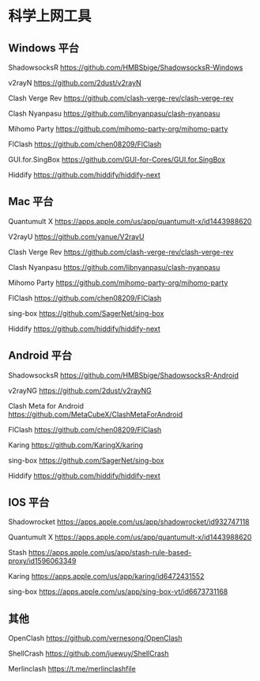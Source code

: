 # 科学上网工具

## Windows 平台

ShadowsocksR https://github.com/HMBSbige/ShadowsocksR-Windows

v2rayN https://github.com/2dust/v2rayN

Clash Verge Rev https://github.com/clash-verge-rev/clash-verge-rev

Clash Nyanpasu https://github.com/libnyanpasu/clash-nyanpasu

Mihomo Party https://github.com/mihomo-party-org/mihomo-party

FlClash https://github.com/chen08209/FlClash

GUI.for.SingBox https://github.com/GUI-for-Cores/GUI.for.SingBox

Hiddify https://github.com/hiddify/hiddify-next

## Mac 平台

Quantumult X https://apps.apple.com/us/app/quantumult-x/id1443988620

V2rayU https://github.com/yanue/V2rayU

Clash Verge Rev https://github.com/clash-verge-rev/clash-verge-rev

Clash Nyanpasu https://github.com/libnyanpasu/clash-nyanpasu

Mihomo Party https://github.com/mihomo-party-org/mihomo-party

FlClash https://github.com/chen08209/FlClash

sing-box https://github.com/SagerNet/sing-box

Hiddify https://github.com/hiddify/hiddify-next

## Android 平台

ShadowsocksR https://github.com/HMBSbige/ShadowsocksR-Android

v2rayNG https://github.com/2dust/v2rayNG

Clash Meta for Android https://github.com/MetaCubeX/ClashMetaForAndroid

FlClash https://github.com/chen08209/FlClash

Karing https://github.com/KaringX/karing

sing-box https://github.com/SagerNet/sing-box

Hiddify https://github.com/hiddify/hiddify-next

## IOS 平台

Shadowrocket https://apps.apple.com/us/app/shadowrocket/id932747118

Quantumult X https://apps.apple.com/us/app/quantumult-x/id1443988620

Stash https://apps.apple.com/us/app/stash-rule-based-proxy/id1596063349

Karing https://apps.apple.com/us/app/karing/id6472431552

sing-box https://apps.apple.com/us/app/sing-box-vt/id6673731168

## 其他

OpenClash https://github.com/vernesong/OpenClash

ShellCrash https://github.com/juewuy/ShellCrash

Merlinclash https://t.me/merlinclashfile
